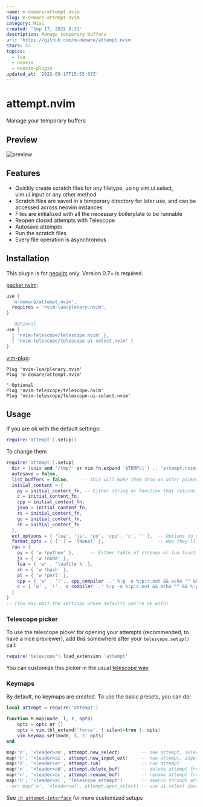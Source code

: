 ```yaml
---
name: m-demare/attempt.nvim
slug: m-demare-attempt-nvim
category: Misc
created: 'Sep 17, 2022 8:31'
description: Manage temporary buffers
url: 'https://github.com/m-demare/attempt.nvim'
stars: 53
topics:
  - lua
  - neovim
  - neovim-plugin
updated_at: '2022-09-17T15:55:07Z'
---
```

# attempt.nvim

Manage your temporary buffers

## Preview

![preview](https://user-images.githubusercontent.com/34817965/167322611-cd4d7b8c-e041-4c57-a2ba-9c214c250411.gif)

## Features

*   Quickly create scratch files for any filetype, using vim.ui.select, vim.ui.input or
    any other method
*   Scratch files are saved in a temporary directory for later use, and can be accessed
    across neovim instances
*   Files are initialized with all the necessary boilerplate to be runnable
*   Reopen closed attempts with Telescope
*   Autosave attempts
*   Run the scratch files
*   Every file operation is asynchronous

## Installation

This plugin is for [neovim](https://neovim.io/) only. Version 0.7+ is required.

[packer.nvim](https://github.com/wbthomason/packer.nvim):

```lua
use {
  'm-demare/attempt.nvim',
  requires = 'nvim-lua/plenary.nvim',
}

-- Optional
use {
  { 'nvim-telescope/telescope.nvim' },
  { 'nvim-telescope/telescope-ui-select.nvim' }
}
```

[vim-plug](https://github.com/junegunn/vim-plug):

```vim
Plug 'nvim-lua/plenary.nvim'
Plug 'm-demare/attempt.nvim'

" Optional
Plug 'nvim-telescope/telescope.nvim'
Plug 'nvim-telescope/telescope-ui-select.nvim'
```

## Usage

If you are ok with the default settings:

```lua
require('attempt').setup()
```

To change them

```lua
require('attempt').setup{
  dir = (unix and '/tmp/' or vim.fn.expand '$TEMP\\') .. 'attempt.nvim' .. path_separator,
  autosave = false,
  list_buffers = false,     -- This will make them show on other pickers (like :Telescope buffers)
  initial_content = {
    py = initial_content_fn, -- Either string or function that returns the initial content
    c = initial_content_fn,
    cpp = initial_content_fn,
    java = initial_content_fn,
    rs = initial_content_fn,
    go = initial_content_fn,
    sh = initial_content_fn
  },
  ext_options = { 'lua', 'js', 'py', 'cpp', 'c', '' },  -- Options to choose from
  format_opts = { [''] = '[None]' },                    -- How they'll look
  run = {
    py = { 'w !python' },      -- Either table of strings or lua functions
    js = { 'w !node' },
    lua = { 'w' , 'luafile %' },
    sh = { 'w !bash' },
    pl = { 'w !perl' },
    cpp = { 'w' , '!'.. cpp_compiler ..' %:p -o %:p:r.out && echo "" && %:p:r.out && rm %:p:r.out '},
    c = { 'w' , '!'.. c_compiler ..' %:p -o %:p:r.out && echo "" && %:p:r.out && rm %:p:r.out'},
  }
}
-- (You may omit the settings whose defaults you're ok with)
```

### Telescope picker

To use the telescope picker for opening your attempts (recommended, to have a nice
previewer), add this somewhere after your `telescope.setup()` call:

```lua
require('telescope').load_extension 'attempt'
```

You can customize this picker in the usual [telescope
way](https://github.com/nvim-telescope/telescope.nvim#customization)

### Keymaps

By default, no keymaps are created. To use the basic presets, you can do:

```lua
local attempt = require('attempt')

function M.map(mode, l, r, opts)
    opts = opts or {}
    opts = vim.tbl_extend('force', { silent=true }, opts)
    vim.keymap.set(mode, l, r, opts)
end

map('n', '<leader>an', attempt.new_select)        -- new attempt, selecting extension
map('n', '<leader>ai', attempt.new_input_ext)     -- new attempt, inputing extension
map('n', '<leader>ar', attempt.run)               -- run attempt
map('n', '<leader>ad', attempt.delete_buf)        -- delete attempt from current buffer
map('n', '<leader>ac', attempt.rename_buf)        -- rename attempt from current buffer
map('n', '<leader>al', 'Telescope attempt')       -- search through attempts
--or: map('n', '<leader>al', attempt.open_select) -- use ui.select instead of telescope
```

See [`:h
attempt-interface`](https://github.com/m-demare/attempt.nvim/tree/main/doc/attempt.txt)
for more customized setups
